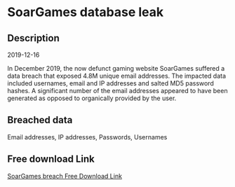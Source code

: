 # SoarGames database leak

## Description

2019-12-16

In December 2019, the now defunct gaming website SoarGames suffered a data breach that exposed 4.8M unique email addresses. The impacted data included usernames, email and IP addresses and salted MD5 password hashes. A significant number of the email addresses appeared to have been generated as opposed to organically provided by the user.

## Breached data

Email addresses, IP addresses, Passwords, Usernames

## Free download Link

[SoarGames breach Free Download Link](https://tinyurl.com/2b2k277t)